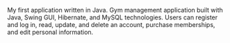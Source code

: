 My first application written in Java. Gym management application built with Java, Swing GUI, Hibernate, and MySQL technologies. Users can register and log in, read, update, and delete an account, purchase memberships, and edit personal information.
